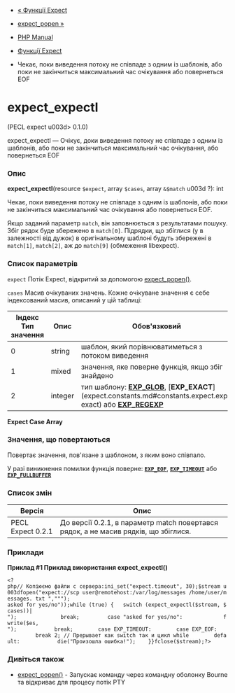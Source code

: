 - [« Функції Expect](ref.expect.md)
- [expect_popen »](function.expect-popen.md)

- [PHP Manual](index.md)
- [Функції Expect](ref.expect.md)
- Чекає, поки виведення потоку не співпаде з одним із шаблонів, або
поки не закінчиться максимальний час очікування або повернеться EOF

# expect_expectl

(PECL expect u003d> 0.1.0)

expect_expectl — Очікує, доки виведення потоку не співпаде з одним із
шаблонів, або поки не закінчиться максимальний час очікування, або
повернеться EOF

### Опис

**expect_expectl**(resource `$expect`, array `$cases`, array `&$match` u003d
?): int

Чекає, поки виведення потоку не співпаде з одним із шаблонів, або поки не
закінчиться максимальний час очікування або повернеться EOF.

Якщо заданий параметр `match`, він заповнюється з результатами пошуку.
Збіг рядок буде збережено в `match[0]`. Підрядки, що збіглися (у
в залежності від дужок) в оригінальному шаблоні будуть збережені в
`match[1]`, `match[2]`, аж до `match[9]` (обмеження libexpect).

### Список параметрів

`expect`
Потік Expect, відкритий за допомогою
[expect_popen()](function.expect-popen.md).

`cases`
Масив очікуваних значень. Кожне очікуване значення є
себе індексований масив, описаний у цій таблиці:

| Індекс Тип значення | Опис    | Обов'язковий                                                                                                                                                                                                       | Значення за замовчуванням |
| ------------------- | ------- | ------------------------------------------------------------------------------------------------------------------------------------------------------------------------------------------------------------------ | ------------------------- |
| 0                   | string  | шаблон, який порівнюватиметься з потоком виведення                                                                                                                                                                 | так                       |
| 1                   | mixed   | значення, яке поверне функція, якщо збіг знайдено                                                                                                                                                                  | так                       |
| 2                   | integer | тип шаблону: [**EXP_GLOB**](expect.constants.md#constants.expect.exp-glob), [**EXP_EXACT**](expect.constants.md#constants.expect.exp- exact) або [**EXP_REGEXP**](expect.constants.md#constants.expect.exp-regexp) | ні                        | [**EXP_GLOB**](expect.constants.md#constants.expect.exp-glob) |                           

**Expect Case Array**

### Значення, що повертаються

Повертає значення, пов'язане з шаблоном, з яким воно співпало.

У разі виникнення помилки функція поверне:
[**`EXP_EOF`**](expect.constants.md#constants.expect.exp-eof),
[**`EXP_TIMEOUT`**](expect.constants.md#constants.expect.exp-timeout)
або
[**`EXP_FULLBUFFER`**](expect.constants.md#constants.expect.exp-fullbuffer)

### Список змін

| Версія            | Опис                                                                                |
| ----------------- | ----------------------------------------------------------------------------------- |
| PECL Expect 0.2.1 | До версії 0.2.1, в параметр match повертався рядок, а не масив рядків, що збіглися. |

### Приклади

**Приклад #1 Приклад використання **expect_expectl()****

` <?php// Копіюємо файли с сервера:ini_set("expect.timeout", 30);$stream u003dfopen("expect://scp user@remotehost:/var/log/messages /home/user/messages. txt ","""); asked for yes/no"));while (true) {   switch (expect_expectl($stream, $cases))|
");              break;         case "asked for yes/no":             fwrite($es,
");            break;        case EXP_TIMEOUT:        case EXP_EOF:            break 2; // Прерывает как switch так и цикл while        default:            die("Произошла ошибка!");    }}fclose($stream);?> `

### Дивіться також

- [expect_popen()](function.expect-popen.md) - Запускає команду
через командну оболонку Bourne та відкриває для процесу потік PTY
